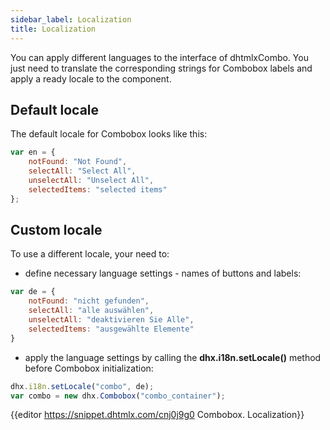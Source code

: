 ```yaml
---
sidebar_label: Localization
title: Localization
---          
```


You can apply different languages to the interface of dhtmlxCombo. You just need to translate the corresponding strings for Combobox labels and apply a ready locale to the component.

Default locale
------------

The default locale for Combobox looks like this:

~~~js
var en = {
	notFound: "Not Found",
	selectAll: "Select All",
	unselectAll: "Unselect All",
	selectedItems: "selected items"
};
~~~

Custom locale
------------

To use a different locale, your need to:

- define necessary language settings - names of buttons and labels:

~~~js
var de = {
	notFound: "nicht gefunden",
	selectAll: "alle auswählen",
	unselectAll: "deaktivieren Sie Alle",
	selectedItems: "ausgewählte Elemente"
}
~~~

- apply the language settings by calling the **dhx.i18n.setLocale()** method before Combobox initialization:

~~~js
dhx.i18n.setLocale("combo", de);
var combo = new dhx.Combobox("combo_container");
~~~

{{editor    https://snippet.dhtmlx.com/cnj0j9g0	Combobox. Localization}}



